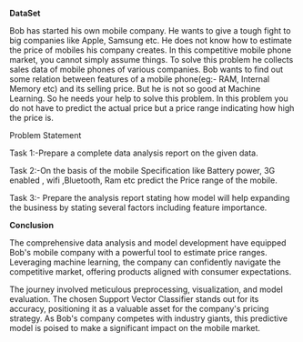 **DataSet**

Bob has started his own mobile company. He wants to give a tough fight to big companies like Apple, Samsung etc.
He does not know how to estimate the price of mobiles his company creates. In this competitive mobile phone market, you cannot simply assume things. To solve this problem he collects sales data of mobile phones of various companies.
Bob wants to find out some relation between features of a mobile phone(eg:- RAM, Internal Memory etc) and its selling price. But he is not so good at Machine Learning. So he needs your help to solve this problem.
In this problem you do not have to predict the actual price but a price range indicating how high the price is.

Problem Statement

Task 1:-Prepare a complete data analysis report on the given data.

Task 2:-On the basis of the mobile Specification like Battery power, 3G enabled , wifi ,Bluetooth, Ram etc predict the Price range of the mobile.

Task 3:- Prepare the analysis report stating how model will help expanding the business by stating several factors including feature importance.

**Conclusion**

The comprehensive data analysis and model development have equipped Bob's mobile company with a powerful tool to estimate price ranges. Leveraging machine learning, the company can confidently navigate the competitive market, offering products aligned with consumer expectations.

The journey involved meticulous preprocessing, visualization, and model evaluation. The chosen Support Vector Classifier stands out for its accuracy, positioning it as a valuable asset for the company's pricing strategy. As Bob's company competes with industry giants, this predictive model is poised to make a significant impact on the mobile market.
